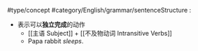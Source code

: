 #type/concept #category/English/grammar/sentenceStructure : 
- 表示可以**独立完成**的动作
	- [[主语 Subject]] + [[不及物动词 Intransitive Verbs]] 
	- Papa rabbit *sleeps*.